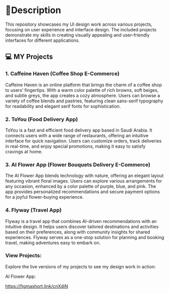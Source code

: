
# 🌟Description
This repository showcases my UI design work across various projects, focusing on user experience and interface design.
The included projects demonstrate my skills in creating visually appealing and user-friendly interfaces for different applications.

## 💻 MY Projects
### 1. Caffeine Haven (Coffee Shop E-Commerce)
Caffeine Haven is an online platform that brings the charm of a coffee shop to users’ fingertips. With a warm color palette of rich browns, soft beiges, and subtle greys, the app creates a cozy atmosphere. Users can browse a variety of coffee blends and pastries, featuring clean sans-serif typography for readability and elegant serif fonts for sophistication.

### 2. ToYou (Food Delivery App)
ToYou is a fast and efficient food delivery app based in Saudi Arabia. It connects users with a wide range of restaurants, offering an intuitive interface for quick navigation. Users can customize orders, track deliveries in real-time, and enjoy special promotions, making it easy to satisfy cravings at home.

### 3. AI Flower App (Flower Bouquets Delivery E-Commerce)
The AI Flower App blends technology with nature, offering an elegant layout featuring vibrant floral images. Users can explore various arrangements for any occasion, enhanced by a color palette of purple, blue, and pink. The app provides personalized recommendations and secure payment options for a joyful flower-buying experience.

### 4. Flyway (Travel App)
Flyway is a travel app that combines AI-driven recommendations with an intuitive design. It helps users discover tailored destinations and activities based on their preferences, along with community insights for shared experiences. Flyway serves as a one-stop solution for planning and booking travel, making adventures easy to embark on.

### View Projects:
Explore the live versions of my projects to see my design work in action:

AI Flower App:

https://figmashort.link/cnXdiN
